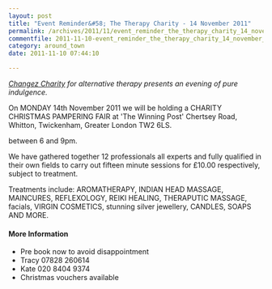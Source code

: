 ```yaml
---
layout: post
title: "Event Reminder&#58; The Therapy Charity - 14 November 2011"
permalink: /archives/2011/11/event_reminder_the_therapy_charity_14_november_201.html
commentfile: 2011-11-10-event_reminder_the_therapy_charity_14_november_201
category: around_town
date: 2011-11-10 07:44:10

---
```


<em>[Changez Charity](http://www.changez.me.uk/) for alternative therapy presents an evening of pure indulgence.</em>

On MONDAY 14th November 2011
we will be holding a
CHARITY CHRISTMAS PAMPERING FAIR
at
'The Winning Post' Chertsey Road,
Whitton, Twickenham, Greater London TW2 6LS.

between 6 and 9pm.

We have gathered together 12 professionals all experts and fully qualified in their own fields to carry out fifteen minute sessions for £10.00 respectively, subject to treatment.

Treatments include: AROMATHERAPY, INDIAN HEAD MASSAGE, MAINCURES, REFLEXOLOGY, REIKI HEALING, THERAPUTIC MASSAGE, facials, VIRGIN COSMETICS, stunning silver jewellery, CANDLES, SOAPS AND MORE.

#### More Information

-   Pre book now to avoid disappointment
-   Tracy 07828 260614
-   Kate 020 8404 9374
-   Christmas vouchers available
